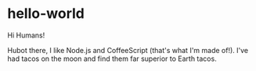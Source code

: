 # hello-world

Hi Humans!

Hubot there, I like Node.js and CoffeeScript (that's what I'm made of!).
I've had tacos on the moon and find them far superior to Earth tacos.
